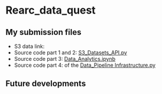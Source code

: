 # Rearc_data_quest

## My submission files
- S3 data link:
- Source code part 1 and 2: [S3_Datasets_API.py](https://github.com/JMOriggi/Rearc_data_quest/blob/main/S3_Dataset_API.py)
- Source code part 3: [Data_Analytics.ipynb](https://github.com/JMOriggi/Rearc_data_quest/blob/main/Data_Analytics.ipynb) 
- Source code part 4: of the  [Data_Pipeline Infrastructure.py](https://github.com/JMOriggi/Rearc_data_quest/blob/main/Part3_Data_Analytics.ipynb) 


## Future developments

